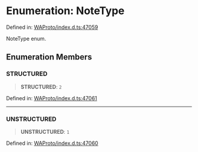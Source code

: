 # Enumeration: NoteType

Defined in: [WAProto/index.d.ts:47059](https://github.com/Fokusdotid/bail/blob/0fe6346a5ff68a74eb71890335c982b44e2da604/WAProto/index.d.ts#L47059)

NoteType enum.

## Enumeration Members

### STRUCTURED

> **STRUCTURED**: `2`

Defined in: [WAProto/index.d.ts:47061](https://github.com/Fokusdotid/bail/blob/0fe6346a5ff68a74eb71890335c982b44e2da604/WAProto/index.d.ts#L47061)

***

### UNSTRUCTURED

> **UNSTRUCTURED**: `1`

Defined in: [WAProto/index.d.ts:47060](https://github.com/Fokusdotid/bail/blob/0fe6346a5ff68a74eb71890335c982b44e2da604/WAProto/index.d.ts#L47060)
